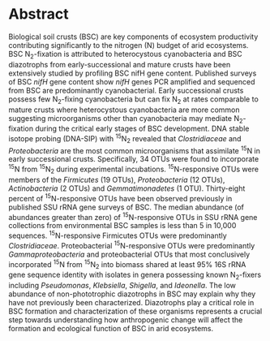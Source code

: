 Abstract
========

Biological soil crusts (BSC) are key components of ecosystem productivity contributing significantly to the nitrogen (N) budget of arid ecosystems. BSC N<sub>2</sub>-fixation is attributed to heterocystous cyanobacteria and BSC diazotrophs from early-successional and mature crusts have been extensively studied by profiling BSC nifH gene content. Published surveys of BSC *nifH* gene content show *nifH* genes PCR amplified and sequenced from BSC are predominantly cyanobacterial. Early successional crusts possess few N<sub>2</sub>-fixing cyanobacteria but can fix N<sub>2</sub> at rates comparable to mature crusts where heterocystous cyanobacteria are more common suggesting microorganisms other than cyanobacteria may mediate N<sub>2</sub>-fixation during the critical early stages of BSC development. DNA stable isotope probing (DNA-SIP) with <sup>15</sup>N<sub>2</sub> revealed that *Clostridiaceae* and *Proteobacteria* are the most common microorganisms that assimilate <sup>15</sup>N in early successional crusts. Specifically, 34 OTUs were found to incorporate <sup>15</sup>N from <sup>15</sup>N<sub>2</sub> during experimental incubations. <sup>15</sup>N-responsive OTUs were members of the *Firmicutes* (19 OTUs), *Proteobacteria* (12 OTUs), *Actinobacteria* (2 OTUs) and *Gemmatimonadetes* (1 OTU). Thirty-eight percent of <sup>15</sup>N-responsive OTUs have been observed previously in published SSU rRNA gene surveys of BSC. The median abundance (of abundances greater than zero) of <sup>15</sup>N-responsive OTUs in SSU rRNA gene collections from environmental BSC samples is less than 5 in 10,000 sequences. <sup>15</sup>N-responsive Firmicutes OTUs were predominantly *Clostridiaceae*. Proteobacterial <sup>15</sup>N-responsive OTUs were predominantly *Gammaproteobacteria* and proteobacterial OTUs that most conclusively incorporated <sup>15</sup>N from <sup>15</sup>N<sub>2</sub> into biomass shared at least 95% 16S rRNA gene sequence identity with isolates in genera possessing known N<sub>2</sub>-fixers including *Pseudomonas*, *Klebsiella*, *Shigella*, and *Ideonella*. The low abundance of non-phototrophic diazotrophs in BSC may explain why they have not previously been characterized. Diazotrophs play a critical role in BSC formation and characterization of these organisms represents a crucial step towards understanding how anthropogenic change will affect the formation and ecological function of BSC in arid ecosystems.
